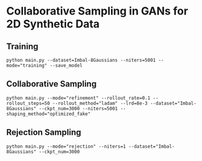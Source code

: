 # Collaborative Sampling in GANs for 2D Synthetic Data

## Training
```
python main.py --dataset=Imbal-8Gaussians --niters=5001 --mode="training" --save_model
```

## Collaborative Sampling
```
python main.py --mode="refinement" --rollout_rate=0.1 --rollout_steps=50 --rollout_method="ladam" --lrd=8e-3 --dataset="Imbal-8Gaussians" --ckpt_num=3000 --niters=5001 --shaping_method="optimized_fake"
```

## Rejection Sampling
```
python main.py --mode="rejection" --niters=1 --dataset="Imbal-8Gaussians" --ckpt_num=3000 
```

